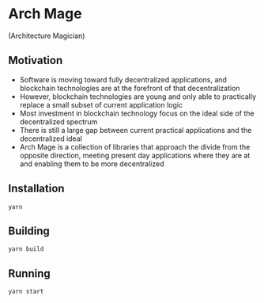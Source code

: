 # Arch Mage

(Architecture Magician)

## Motivation

* Software is moving toward fully decentralized applications, and blockchain technologies are at the forefront of that decentralization
* However, blockchain technologies are young and only able to practically replace a small subset of current application logic
* Most investment in blockchain technology focus on the ideal side of the decentralized spectrum 
* There is still a large gap between current practical applications and the decentralized ideal
* Arch Mage is a collection of libraries that approach the divide from the opposite direction, meeting present day applications where they are at and enabling them to be more decentralized

## Installation

```
yarn
```

## Building

```
yarn build
```

## Running

```
yarn start
```

